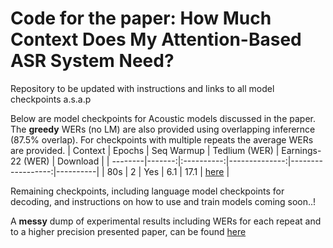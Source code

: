 # Code for the paper: How Much Context Does My Attention-Based ASR System Need?
Repository to be updated with instructions and links to all model checkpoints a.s.a.p

Below are model checkpoints for Acoustic models discussed in the paper. The <b>greedy</b> WERs (no LM) are also provided using overlapping inferernce (87.5% overlap). For checkpoints with multiple repeats the average WERs are provided.
| Context | Epochs | Seq Warmup | Tedlium (WER) | Earnings-22 (WER) | Download |
| --------|-------:|:----------:|--------------:|------------------:|----------|
|  80s    |    2   |  Yes       |       6.1     |      17.1         | [here](https://huggingface.co/rjflynn2/lcasr-80s-epoch-2/) |

Remaining checkpoints, including language model checkpoints for decoding, and instructions on how to use and train models coming soon..!

A <b>messy</b> dump of experimental results including WERs for each repeat and to a higher precision presented paper, can be found [here](https://github.com/robflynnyh/long-context-asr/blob/main/artifacts/experiment_dump.pdf)
